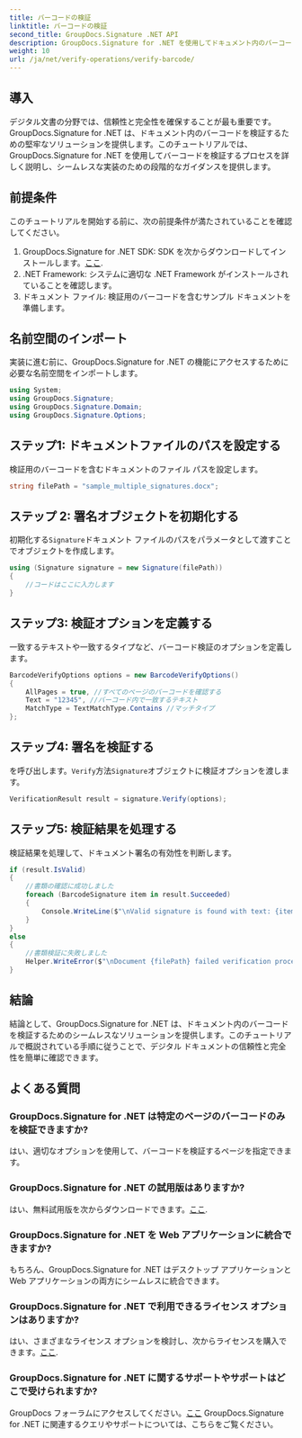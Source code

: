 ```yaml
---
title: バーコードの検証
linktitle: バーコードの検証
second_title: GroupDocs.Signature .NET API
description: GroupDocs.Signature for .NET を使用してドキュメント内のバーコードを検証する方法を学びます。シームレスな実装については、段階的なチュートリアルに従ってください。
weight: 10
url: /ja/net/verify-operations/verify-barcode/
---
```

## 導入
デジタル文書の分野では、信頼性と完全性を確保することが最も重要です。 GroupDocs.Signature for .NET は、ドキュメント内のバーコードを検証するための堅牢なソリューションを提供します。このチュートリアルでは、GroupDocs.Signature for .NET を使用してバーコードを検証するプロセスを詳しく説明し、シームレスな実装のための段階的なガイダンスを提供します。
## 前提条件
このチュートリアルを開始する前に、次の前提条件が満たされていることを確認してください。
1.  GroupDocs.Signature for .NET SDK: SDK を次からダウンロードしてインストールします。[ここ](https://releases.groupdocs.com/signature/net/).
2. .NET Framework: システムに適切な .NET Framework がインストールされていることを確認します。
3. ドキュメント ファイル: 検証用のバーコードを含むサンプル ドキュメントを準備します。

## 名前空間のインポート
実装に進む前に、GroupDocs.Signature for .NET の機能にアクセスするために必要な名前空間をインポートします。
```csharp
using System;
using GroupDocs.Signature;
using GroupDocs.Signature.Domain;
using GroupDocs.Signature.Options;
```
## ステップ1: ドキュメントファイルのパスを設定する
検証用のバーコードを含むドキュメントのファイル パスを設定します。
```csharp
string filePath = "sample_multiple_signatures.docx";
```
## ステップ 2: 署名オブジェクトを初期化する
初期化する`Signature`ドキュメント ファイルのパスをパラメータとして渡すことでオブジェクトを作成します。
```csharp
using (Signature signature = new Signature(filePath))
{
    //コードはここに入力します
}
```
## ステップ3: 検証オプションを定義する
一致するテキストや一致するタイプなど、バーコード検証のオプションを定義します。
```csharp
BarcodeVerifyOptions options = new BarcodeVerifyOptions()
{
    AllPages = true, //すべてのページのバーコードを確認する
    Text = "12345", //バーコード内で一致するテキスト
    MatchType = TextMatchType.Contains //マッチタイプ
};
```
## ステップ4: 署名を検証する
を呼び出します。`Verify`方法`Signature`オブジェクトに検証オプションを渡します。
```csharp
VerificationResult result = signature.Verify(options);
```
## ステップ5: 検証結果を処理する
検証結果を処理して、ドキュメント署名の有効性を判断します。
```csharp
if (result.IsValid)
{
    //書類の確認に成功しました
    foreach (BarcodeSignature item in result.Succeeded)
    {
        Console.WriteLine($"\nValid signature is found with text: {item.Text} and type: {item.EncodeType.TypeName}.");
    }
}
else
{
    //書類検証に失敗しました
    Helper.WriteError($"\nDocument {filePath} failed verification process.");
}
```

## 結論
結論として、GroupDocs.Signature for .NET は、ドキュメント内のバーコードを検証するためのシームレスなソリューションを提供します。このチュートリアルで概説されている手順に従うことで、デジタル ドキュメントの信頼性と完全性を簡単に確認できます。
## よくある質問
### GroupDocs.Signature for .NET は特定のページのバーコードのみを検証できますか?
はい、適切なオプションを使用して、バーコードを検証するページを指定できます。
### GroupDocs.Signature for .NET の試用版はありますか?
はい、無料試用版を次からダウンロードできます。[ここ](https://releases.groupdocs.com/).
### GroupDocs.Signature for .NET を Web アプリケーションに統合できますか?
もちろん、GroupDocs.Signature for .NET はデスクトップ アプリケーションと Web アプリケーションの両方にシームレスに統合できます。
### GroupDocs.Signature for .NET で利用できるライセンス オプションはありますか?
はい、さまざまなライセンス オプションを検討し、次からライセンスを購入できます。[ここ](https://purchase.groupdocs.com/buy).
### GroupDocs.Signature for .NET に関するサポートやサポートはどこで受けられますか?
 GroupDocs フォーラムにアクセスしてください。[ここ](https://forum.groupdocs.com/c/signature/13) GroupDocs.Signature for .NET に関連するクエリやサポートについては、こちらをご覧ください。